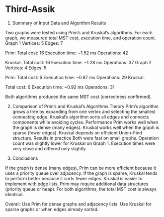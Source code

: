 # Third-Assik
1. Summary of Input Data and Algorithm Results

Two graphs were tested using Prim’s and Kruskal’s algorithms.
For each graph, we measured total MST cost, execution time, and operation count.
Graph 1
Vertices: 5
Edges: 7

Prim:
Total cost: 16
Execution time: ~1.52 ms
Operations: 42

Kruskal:
Total cost: 16
Execution time: ~1.28 ms
Operations: 37
Graph 2
Vertices: 4
Edges: 5

Prim:
Total cost: 6
Execution time: ~0.87 ms
Operations: 29
Kruskal:

Total cost: 6
Execution time: ~0.92 ms
Operations: 31

Both algorithms produced the same MST cost (correctness confirmed).

2. Comparison of Prim’s and Kruskal’s Algorithms
Theory
Prim’s algorithm grows a tree by expanding from one vertex and selecting the smallest connecting edge.
Kruskal’s algorithm sorts all edges and connects components while avoiding cycles.
Performance
Prim works well when the graph is dense (many edges).
Kruskal works well when the graph is sparse (fewer edges).
Kruskal depends on efficient Union–Find structure.
Results in practice
Both were fast on small graphs.
Operation count was slightly lower for Kruskal on Graph 1.
Execution times were very close and differed only slightly.

3. Conclusions

If the graph is dense (many edges), Prim can be more efficient because it uses a priority queue over adjacency.
If the graph is sparse, Kruskal tends to perform better because it sorts fewer edges.
Kruskal is easier to implement with edge lists.
Prim may require additional data structures (priority queue or heap).
For both algorithms, the total MST cost is always identical.

Overall:
Use Prim for dense graphs and adjacency lists.
Use Kruskal for sparse graphs or when edges already sorted.
